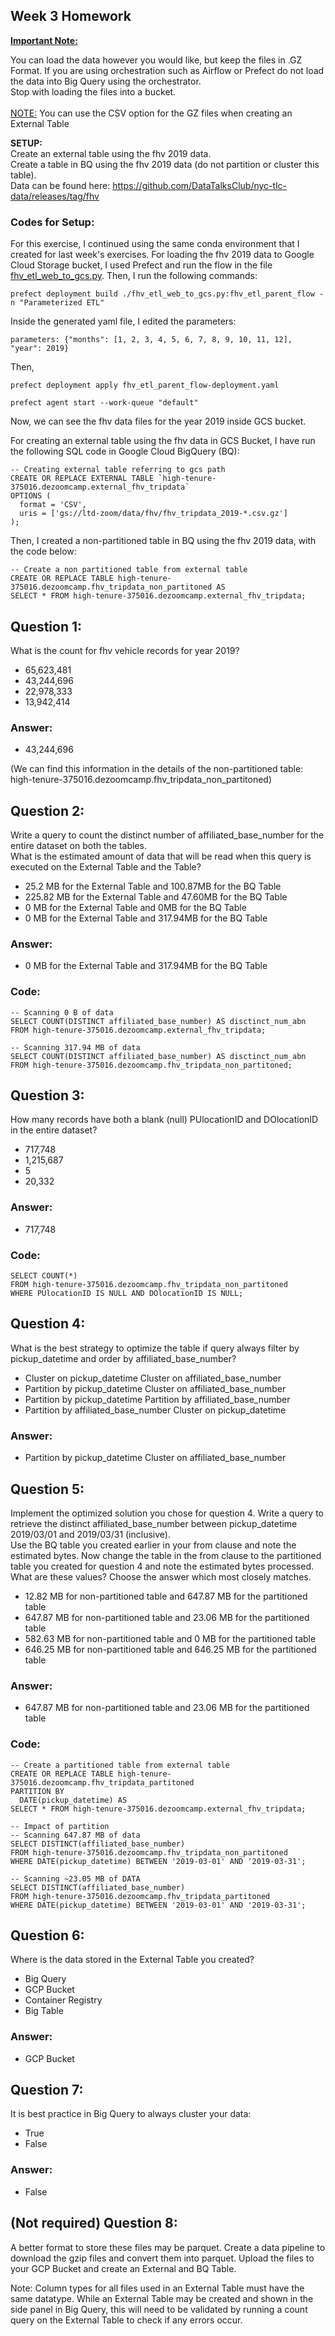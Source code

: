 ## Week 3 Homework
<b><u>Important Note:</b></u> <p>You can load the data however you would like, but keep the files in .GZ Format. 
If you are using orchestration such as Airflow or Prefect do not load the data into Big Query using the orchestrator.</br> 
Stop with loading the files into a bucket. </br></br>
<u>NOTE:</u> You can use the CSV option for the GZ files when creating an External Table</br>

<b>SETUP:</b></br>
Create an external table using the fhv 2019 data. </br>
Create a table in BQ using the fhv 2019 data (do not partition or cluster this table). </br>
Data can be found here: https://github.com/DataTalksClub/nyc-tlc-data/releases/tag/fhv </p>

### Codes for Setup: 
For this exercise, I continued using the same conda environment that I created for last week's exercises. For loading the fhv 2019 data to Google Cloud Storage bucket, I used Prefect and run the flow in the file [fhv_etl_web_to_gcs.py](https://github.com/LadyTastingData/de-zoomcamp/blob/main/week_3/homework3/fhv_etl_web_to_gcs.py). Then, I run the following commands:

```prefect deployment build ./fhv_etl_web_to_gcs.py:fhv_etl_parent_flow -n "Parameterized ETL"```

Inside the generated yaml file, I edited the parameters:

```parameters: {"months": [1, 2, 3, 4, 5, 6, 7, 8, 9, 10, 11, 12], "year": 2019}```

Then, 

```prefect deployment apply fhv_etl_parent_flow-deployment.yaml```

```prefect agent start --work-queue "default"```

Now, we can see the fhv data files for the year 2019 inside GCS bucket. 

For creating an external table using the fhv data in GCS Bucket, I have run the following SQL code in Google Cloud BigQuery (BQ):

```
-- Creating external table referring to gcs path
CREATE OR REPLACE EXTERNAL TABLE `high-tenure-375016.dezoomcamp.external_fhv_tripdata`
OPTIONS (
  format = 'CSV',
  uris = ['gs://ltd-zoom/data/fhv/fhv_tripdata_2019-*.csv.gz']
);
```

Then, I created a non-partitioned table in BQ using the fhv 2019 data, with the code below:

```
-- Create a non partitioned table from external table
CREATE OR REPLACE TABLE high-tenure-375016.dezoomcamp.fhv_tripdata_non_partitoned AS
SELECT * FROM high-tenure-375016.dezoomcamp.external_fhv_tripdata;
```

## Question 1:
What is the count for fhv vehicle records for year 2019?
- 65,623,481
- 43,244,696
- 22,978,333
- 13,942,414

### Answer:

- 43,244,696

(We can find this information in the details of the non-partitioned table: high-tenure-375016.dezoomcamp.fhv_tripdata_non_partitoned)


## Question 2:
Write a query to count the distinct number of affiliated_base_number for the entire dataset on both the tables.</br> 
What is the estimated amount of data that will be read when this query is executed on the External Table and the Table?

- 25.2 MB for the External Table and 100.87MB for the BQ Table
- 225.82 MB for the External Table and 47.60MB for the BQ Table
- 0 MB for the External Table and 0MB for the BQ Table
- 0 MB for the External Table and 317.94MB for the BQ Table 

### Answer:

- 0 MB for the External Table and 317.94MB for the BQ Table 

### Code:
```
-- Scanning 0 B of data
SELECT COUNT(DISTINCT affiliated_base_number) AS disctinct_num_abn
FROM high-tenure-375016.dezoomcamp.external_fhv_tripdata;

-- Scanning 317.94 MB of data
SELECT COUNT(DISTINCT affiliated_base_number) AS disctinct_num_abn
FROM high-tenure-375016.dezoomcamp.fhv_tripdata_non_partitoned;
```

## Question 3:
How many records have both a blank (null) PUlocationID and DOlocationID in the entire dataset?
- 717,748
- 1,215,687
- 5
- 20,332

### Answer: 

- 717,748

### Code:
```
SELECT COUNT(*)
FROM high-tenure-375016.dezoomcamp.fhv_tripdata_non_partitoned
WHERE PUlocationID IS NULL AND DOlocationID IS NULL;
```


## Question 4:
What is the best strategy to optimize the table if query always filter by pickup_datetime and order by affiliated_base_number?
- Cluster on pickup_datetime Cluster on affiliated_base_number
- Partition by pickup_datetime Cluster on affiliated_base_number
- Partition by pickup_datetime Partition by affiliated_base_number
- Partition by affiliated_base_number Cluster on pickup_datetime

### Answer: 

- Partition by pickup_datetime Cluster on affiliated_base_number

## Question 5:
Implement the optimized solution you chose for question 4. Write a query to retrieve the distinct affiliated_base_number between pickup_datetime 2019/03/01 and 2019/03/31 (inclusive).</br> 
Use the BQ table you created earlier in your from clause and note the estimated bytes. Now change the table in the from clause to the partitioned table you created for question 4 and note the estimated bytes processed. What are these values? Choose the answer which most closely matches.
- 12.82 MB for non-partitioned table and 647.87 MB for the partitioned table
- 647.87 MB for non-partitioned table and 23.06 MB for the partitioned table
- 582.63 MB for non-partitioned table and 0 MB for the partitioned table
- 646.25 MB for non-partitioned table and 646.25 MB for the partitioned table

### Answer: 

- 647.87 MB for non-partitioned table and 23.06 MB for the partitioned table

### Code:
```
-- Create a partitioned table from external table
CREATE OR REPLACE TABLE high-tenure-375016.dezoomcamp.fhv_tripdata_partitoned
PARTITION BY
  DATE(pickup_datetime) AS
SELECT * FROM high-tenure-375016.dezoomcamp.external_fhv_tripdata;

-- Impact of partition
-- Scanning 647.87 MB of data
SELECT DISTINCT(affiliated_base_number)
FROM high-tenure-375016.dezoomcamp.fhv_tripdata_non_partitoned
WHERE DATE(pickup_datetime) BETWEEN '2019-03-01' AND '2019-03-31';

-- Scanning ~23.05 MB of DATA
SELECT DISTINCT(affiliated_base_number)
FROM high-tenure-375016.dezoomcamp.fhv_tripdata_partitoned
WHERE DATE(pickup_datetime) BETWEEN '2019-03-01' AND '2019-03-31';
```


## Question 6: 
Where is the data stored in the External Table you created?

- Big Query
- GCP Bucket
- Container Registry
- Big Table

### Answer:

- GCP Bucket


## Question 7:
It is best practice in Big Query to always cluster your data:
- True
- False

### Answer:

- False


## (Not required) Question 8:
A better format to store these files may be parquet. Create a data pipeline to download the gzip files and convert them into parquet. Upload the files to your GCP Bucket and create an External and BQ Table. 


Note: Column types for all files used in an External Table must have the same datatype. While an External Table may be created and shown in the side panel in Big Query, this will need to be validated by running a count query on the External Table to check if any errors occur. 
 
